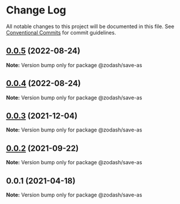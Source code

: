 # Change Log

All notable changes to this project will be documented in this file.
See [Conventional Commits](https://conventionalcommits.org) for commit guidelines.

## [0.0.5](https://github.com/zcorky/zodash/compare/@zodash/save-as@0.0.4...@zodash/save-as@0.0.5) (2022-08-24)

**Note:** Version bump only for package @zodash/save-as





## [0.0.4](https://github.com/zcorky/zodash/compare/@zodash/save-as@0.0.3...@zodash/save-as@0.0.4) (2022-08-24)

**Note:** Version bump only for package @zodash/save-as





## [0.0.3](https://github.com/zcorky/zodash/compare/@zodash/save-as@0.0.2...@zodash/save-as@0.0.3) (2021-12-04)

**Note:** Version bump only for package @zodash/save-as





## [0.0.2](https://github.com/zcorky/zodash/compare/@zodash/save-as@0.0.1...@zodash/save-as@0.0.2) (2021-09-22)

**Note:** Version bump only for package @zodash/save-as





## 0.0.1 (2021-04-18)

**Note:** Version bump only for package @zodash/save-as
